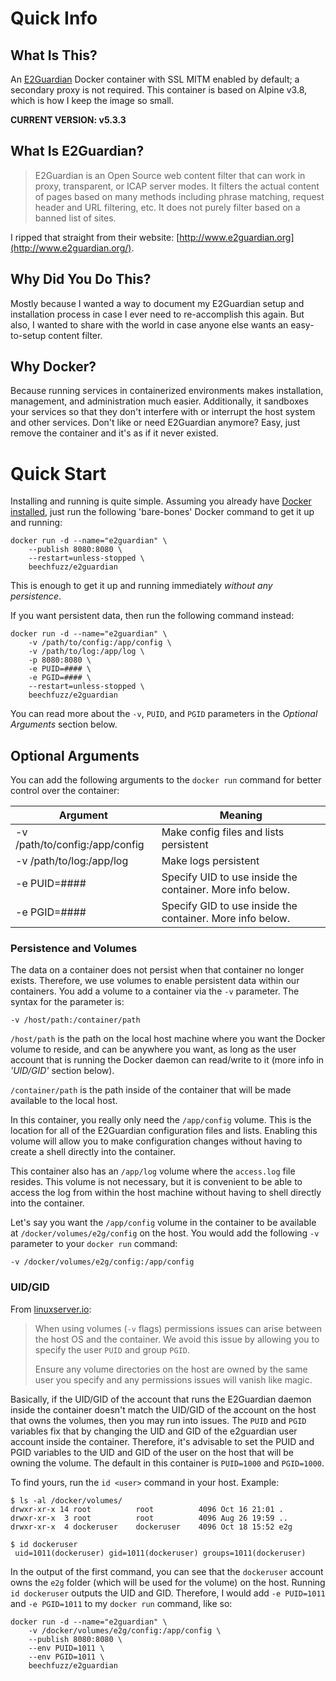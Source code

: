 # Quick Info
## What Is This?
An [E2Guardian](https://github.com/e2guardian/e2guardian) Docker container with SSL MITM enabled by default; a secondary proxy is not required.  This container is based on Alpine v3.8, which is how I keep the image so small.

**CURRENT VERSION:  v5.3.3**

## What Is E2Guardian?

> E2Guardian is an Open Source web content filter that can work in proxy, transparent, or ICAP server modes.  It filters the actual content of pages based on many methods including phrase matching, request header and URL filtering, etc.  It does not purely filter based on a banned list of sites.

I ripped that straight from their website: [http://www.e2guardian.org](http://www.e2guardian.org/).

## Why Did You Do This?

Mostly because I wanted a way to document my E2Guardian setup and installation process in case I ever need to re-accomplish this again.  But also, I wanted to share with the world in case anyone else wants an easy-to-setup content filter.

## Why Docker?

Because running services in containerized environments makes installation, management, and administration much easier.  Additionally, it sandboxes your services so that they don't interfere with or interrupt the host system and other services.  Don't like or need E2Guardian anymore?  Easy, just remove the container and it's as if it never existed.

# Quick Start
Installing and running is quite simple.  Assuming you already have [Docker installed](https://docs.docker.com/v17.09/engine/installation/), just run the following 'bare-bones' Docker command to get it up and running:

    docker run -d --name="e2guardian" \
        --publish 8080:8080 \
        --restart=unless-stopped \
        beechfuzz/e2guardian

This is enough to get it up and running immediately *without any persistence*.  

If you want persistent data, then run the following command instead:

    docker run -d --name="e2guardian" \
        -v /path/to/config:/app/config \
        -v /path/to/log:/app/log \
        -p 8080:8080 \
        -e PUID=#### \
        -e PGID=#### \
        --restart=unless-stopped \
        beechfuzz/e2guardian
You can read more about the `-v`, `PUID`, and `PGID` parameters in the _Optional Arguments_ section below.

## Optional Arguments
You can add the following arguments to the `docker run` command for better control over the container:

|Argument |Meaning |
|-|-|
|-v /path/to/config:/app/config|Make config files and lists persistent|
|-v /path/to/log:/app/log| Make logs persistent|
|-e PUID=####| Specify UID to use inside the container.  More info below.|
|-e PGID=####| Specify GID to use inside the container.  More info below.|

### Persistence and Volumes
The data on a container does not persist when that container no longer exists.   Therefore, we use volumes to enable persistent data within our containers.  You add a volume to a container via the `-v` parameter.  The syntax for the parameter is:
    
    -v /host/path:/container/path

`/host/path` is the path on the local host machine where you want the Docker volume to reside, and can be anywhere you want, as long as the user account that is running the Docker daemon can read/write to it (more info in _'UID/GID'_ section below).  

`/container/path` is the path inside of the container that will be made available to the local host.  

In this container, you really only need the `/app/config` volume.  This is the location for all of the E2Guardian configuration files and lists.  Enabling this volume will allow you to make configuration changes without having to create a shell directly into the container.   

This container also has an `/app/log` volume where the `access.log` file resides.  This volume is not necessary, but it is convenient to be able to access the log from within the host machine without having to shell directly into the container.

Let's say you want the `/app/config` volume in the container to be available at `/docker/volumes/e2g/config` on the host.  You would add the following `-v` parameter to your `docker run` command:

    -v /docker/volumes/e2g/config:/app/config

### UID/GID
From [linuxserver.io](https://github.com/linuxserver/docker-nzbget#user--group-identifiers):

> When using volumes (`-v` flags) permissions issues can arise between
> the host OS and the container.  We avoid this issue by allowing you to
> specify the user  `PUID`  and group  `PGID`.
> 
> Ensure any volume directories on the host are owned by the same user
> you specify and any permissions issues will vanish like magic.

Basically, if the UID/GID of the account that runs the E2Guardian daemon inside the container doesn't match the UID/GID of the account on the host that owns the volumes, then you may run into issues.  The  `PUID` and `PGID` variables fix that by changing the UID and GID of the e2guardian user account inside the container.  Therefore, it's advisable to set the PUID and PGID variables to the UID and GID of the user on the host that will be owning the volume.  The default in this container is  `PUID=1000`  and  `PGID=1000`.  

To find yours, run the  `id <user>`  command in your host.  Example:

    $ ls -al /docker/volumes/
    drwxr-xr-x 14 root          root          4096 Oct 16 21:01 .
    drwxr-xr-x  3 root          root          4096 Aug 26 19:59 ..
    drwxr-xr-x  4 dockeruser    dockeruser    4096 Oct 18 15:52 e2g

    $ id dockeruser
     uid=1011(dockeruser) gid=1011(dockeruser) groups=1011(dockeruser)

In the output of the first command, you can see that the `dockeruser` account owns the `e2g` folder (which will be used for the volume) on the host.    Running `id dockeruser` outputs the UID and GID.  Therefore, I would add `-e PUID=1011` and `-e PGID=1011` to my `docker run` command, like so:

    docker run -d --name="e2guardian" \
        -v /docker/volumes/e2g/config:/app/config \
        --publish 8080:8080 \
        --env PUID=1011 \
        --env PGID=1011 \
        beechfuzz/e2guardian


<!--stackedit_data:
eyJoaXN0b3J5IjpbMTA5NDIzMDUzNyw3MTgwNTc4NjBdfQ==
-->